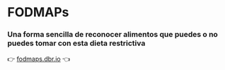 # FODMAPs

### Una forma sencilla de reconocer alimentos que puedes o no puedes tomar con esta dieta restrictiva

👉 [fodmaps.dbr.io](https://fodmaps.dbr.io) 👈

